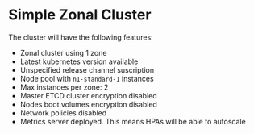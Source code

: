 # Simple Zonal Cluster
The cluster will have the following features:
* Zonal cluster using 1 zone
* Latest kubernetes version available
* Unspecified release channel suscription
* Node pool with `n1-standard-1` instances
* Max instances per zone: 2
* Master ETCD cluster encryption disabled
* Nodes boot volumes encryption disabled
* Network policies disabled
* Metrics server deployed. This means HPAs will be able to autoscale
